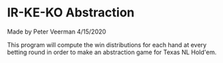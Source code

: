 # IR-KE-KO Abstraction
Made by Peter Veerman 4/15/2020

This program will compute the win distributions for each hand at every betting round in order to make an abstraction game for Texas NL Hold'em.
